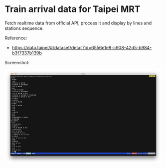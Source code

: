 # Train arrival data for Taipei MRT

Fetch realtime data from official API, process it and display by lines and stations sequence.

Reference:
- https://data.taipei/#/dataset/detail?id=6556e1e8-c908-42d5-b984-b3f7337b139b

Screenshot:

![](https://raw.githubusercontent.com/allenchiu1322/taipei_mrt_arrival_data/master/img/demo.png)

